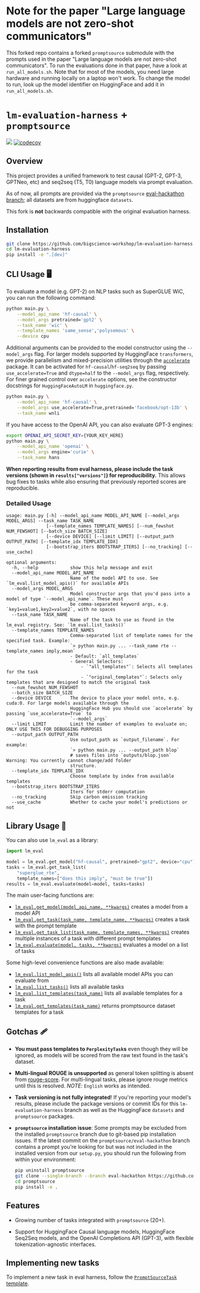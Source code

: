 # Note for the paper "Large language models are not zero-shot communicators"
This forked repo contains a forked `promptsource` submodule with
the prompts used in the paper "Large language models are not zero-shot communicators".
To run the evaluations done in that paper, have a look at `run_all_models.sh`. Note that
for most of the models, you need large hardware and running locally on a laptop won't work. To change the model to run, look up the model
identifier on HuggingFace and add it in `run_all_models.sh`.

# `lm-evaluation-harness` + `promptsource`

![](https://github.com/EleutherAI/lm-evaluation-harness/workflows/Build/badge.svg)
[![codecov](https://codecov.io/gh/EleutherAI/lm-evaluation-harness/branch/master/graph/badge.svg?token=JSG3O2427J)](https://codecov.io/gh/EleutherAI/lm-evaluation-harness)

## Overview

This project provides a unified framework to test causal (GPT-2, GPT-3, GPTNeo, etc) and seq2seq (T5, T0) language models via prompt evaluation.

As of now, all prompts are provided via the `promptsource` [eval-hackathon branch](https://github.com/bigscience-workshop/promptsource/tree/eval-hackathon); all datasets are from huggingface `datasets`.

This fork is __not__ backwards compatible with the original evaluation harness.

## Installation

```bash
git clone https://github.com/bigscience-workshop/lm-evaluation-harness
cd lm-evaluation-harness
pip install -e ".[dev]"
```

## CLI Usage 🖥️

To evaluate a model (e.g. GPT-2) on NLP tasks such as SuperGLUE WiC, you can run the following command:

```bash
python main.py \
    --model_api_name 'hf-causal' \
    --model_args pretrained='gpt2' \
    --task_name 'wic' \
    --template_names 'same_sense','polysemous' \
    --device cpu
```

Additional arguments can be provided to the model constructor using the `--model_args` flag. For larger models supported by HuggingFace `transformers`, we provide parallelism and mixed-precision utilities through the [`accelerate`](https://github.com/huggingface/accelerate) package. It can be activated for `hf-causal`/`hf-seq2seq` by passing `use_accelerate=True` and `dtype=half` to the `--model_args` flag, respectively. For finer grained control over `accelerate` options, see the constructor docstrings for `HuggingFaceAutoLM` in `huggingface.py`.

```bash
python main.py \
    --model_api_name 'hf-causal' \
    --model_args use_accelerate=True,pretrained='facebook/opt-13b' \
    --task_name wnli
```

If you have access to the OpenAI API, you can also evaluate GPT-3 engines:

```bash
export OPENAI_API_SECRET_KEY={YOUR_KEY_HERE}
python main.py \
    --model_api_name 'openai' \
    --model_args engine='curie' \
    --task_name hans
```

 **When reporting results from eval harness, please include the task versions (shown in `results["versions"]`) for reproducibility.** This allows bug fixes to tasks while also ensuring that previously reported scores are reproducible.

### Detailed Usage

```
usage: main.py [-h] --model_api_name MODEL_API_NAME [--model_args MODEL_ARGS] --task_name TASK_NAME
               [--template_names TEMPLATE_NAMES] [--num_fewshot NUM_FEWSHOT] [--batch_size BATCH_SIZE]
               [--device DEVICE] [--limit LIMIT] [--output_path OUTPUT_PATH] [--template_idx TEMPLATE_IDX]
               [--bootstrap_iters BOOTSTRAP_ITERS] [--no_tracking] [--use_cache]

optional arguments:
  -h, --help            show this help message and exit
  --model_api_name MODEL_API_NAME
                        Name of the model API to use. See `lm_eval.list_model_apis()` for available APIs
  --model_args MODEL_ARGS
                        Model constructor args that you'd pass into a model of type `--model_api_name`. These must
                        be comma-separated keyword args, e.g. `key1=value1,key2=value2`, with no spaces
  --task_name TASK_NAME
                        Name of the task to use as found in the lm_eval registry. See: `lm_eval.list_tasks()`
  --template_names TEMPLATE_NAMES
                        Comma-separated list of template names for the specified task. Example:
                        `> python main.py ... --task_name rte --template_names imply,mean`
                        - Default: `all_templates`
                        - General Selectors:
                            - `"all_templates"`: Selects all templates for the task
                            - `"original_templates"`: Selects only templates that are designed to match the original task
  --num_fewshot NUM_FEWSHOT
  --batch_size BATCH_SIZE
  --device DEVICE       The device to place your model onto, e.g. cuda:0. For large models available through the
                        HuggingFace Hub you should use `accelerate` by passing `use_accelerate=True` to
                        `--model_args`
  --limit LIMIT         Limit the number of examples to evaluate on; ONLY USE THIS FOR DEBUGGING PURPOSES
  --output_path OUTPUT_PATH
                        Use output_path as `output_filename`. For example:
                        `> python main.py ... --output_path blop`
                        # saves files into `outputs/blop.json` Warning: You currently cannot change/add folder
                        structure.
  --template_idx TEMPLATE_IDX
                        Choose template by index from available templates
  --bootstrap_iters BOOTSTRAP_ITERS
                        Iters for stderr computation
  --no_tracking         Skip carbon emission tracking
  --use_cache           Whether to cache your model's predictions or not
```

## Library Usage 📖

You can also use `lm_eval` as a library:

```python
import lm_eval

model = lm_eval.get_model("hf-causal", pretrained="gpt2", device="cpu")
tasks = lm_eval.get_task_list(
    "superglue_rte",
    template_names=["does this imply", "must be true"])
results = lm_eval.evaluate(model=model, tasks=tasks)
```

The main user-facing functions are:

- [`lm_eval.get_model(model_api_name, **kwargs)`](./lm_eval/models/__init__.py) creates a model from a model API
- [`lm_eval.get_task(task_name, template_name, **kwargs)`](./lm_eval/tasks/__init__.py) creates a task with the prompt template
- [`lm_eval.get_task_list(task_name, template_names, **kwargs)`](./lm_eval/tasks/__init__.py) creates multiple instances of a task with different prompt templates
- [`lm_eval.evaluate(model, tasks, **kwargs)`](./lm_eval/evaluator.py) evaluates a model on a list of tasks

Some high-level convenience functions are also made available:
- [`lm_eval.list_model_apis()`](./lm_eval/models/__init__.py) lists all available model APIs you can evaluate from
- [`lm_eval.list_tasks()`](./lm_eval/tasks/__init__.py) lists all available tasks
- [`lm_eval.list_templates(task_name)`](./lm_eval/tasks/__init__.py) lists all available templates for a task
- [`lm_eval.get_templates(task_name)`](./lm_eval/tasks/__init__.py) returns promptsource dataset templates for a task

## Gotchas 🩹

- __You must pass templates to `PerplexityTask`s__  even though they will be ignored, as models will be scored from the raw text found in the task's dataset.

- __Multi-lingual ROUGE is unsupported__ as general token splitting is absent from [rouge-score](https://github.com/google-research/google-research/tree/master/rouge). For multi-lingual tasks, please ignore rouge metrics until this is resolved. _NOTE_: `English` works as intended.

- __Task versioning is not fully integrated__! If you're reporting your model's results, please include the package versions or commit IDs for this `lm-evaluation-harness` branch as well as the HuggingFace `datasets` and `promptsource` packages.

- __`promptsource` installation issue__: Some prompts may be excluded from the installed `promptsource` branch due to git-based pip installation issues. If the latest commit on the `promptsource/eval-hackathon` branch contains a prompt you're looking for but was not included in the installed version from our `setup.py`, you should run the following from within your environment:
    ```bash
    pip uninstall promptsource
    git clone --single-branch --branch eval-hackathon https://github.com/bigscience-workshop/promptsource
    cd promptsource
    pip install -e .
    ```

## Features

- Growing number of tasks integrated with `promptsource` (20+).

- Support for HuggingFace Causal language models, HuggingFace Seq2Seq models, and the OpenAI Completions API (GPT-3), with flexible tokenization-agnostic interfaces.

## Implementing new tasks

To implement a new task in eval harness, follow the [`PromptSourceTask` template](./templates/new_prompt_source_task.py).
